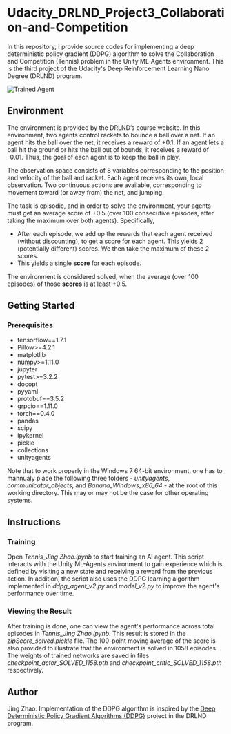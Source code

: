 [//]: # (Image References)

[image1]: https://user-images.githubusercontent.com/10624937/42135623-e770e354-7d12-11e8-998d-29fc74429ca2.gif "Trained Agent"


# Udacity_DRLND_Project3_Collaboration-and-Competition
In this repository, I provide source codes for implementing a deep deterministic policy gradient (DDPG) algorithm to solve the Collaboration and Competition (Tennis) problem in the Unity ML-Agents environment. This is the third project of the Udacity's Deep Reinforcement Learning Nano Degree (DRLND) program.

![Trained Agent][image1]

## Environment
The environment is provided by the DRLND’s course website. In this environment, two agents control rackets to bounce a ball over a net. If an agent hits the ball over the net, it receives a reward of +0.1.  If an agent lets a ball hit the ground or hits the ball out of bounds, it receives a reward of -0.01.  Thus, the goal of each agent is to keep the ball in play.

The observation space consists of 8 variables corresponding to the position and velocity of the ball and racket. Each agent receives its own, local observation.  Two continuous actions are available, corresponding to movement toward (or away from) the net, and jumping. 

The task is episodic, and in order to solve the environment, your agents must get an average score of +0.5 (over 100 consecutive episodes, after taking the maximum over both agents). Specifically,

- After each episode, we add up the rewards that each agent received (without discounting), to get a score for each agent. This yields 2 (potentially different) scores. We then take the maximum of these 2 scores.
- This yields a single **score** for each episode.

The environment is considered solved, when the average (over 100 episodes) of those **scores** is at least +0.5.

## Getting Started
### Prerequisites
- tensorflow==1.7.1
- Pillow>=4.2.1
- matplotlib
- numpy>=1.11.0
- jupyter
- pytest>=3.2.2
- docopt
- pyyaml
- protobuf==3.5.2
- grpcio==1.11.0
- torch==0.4.0
- pandas
- scipy
- ipykernel
- pickle
- collections
- unityagents

Note that to work properly in the Windows 7 64-bit environment, one has to mannualy place the following three folders - *unityagents*, *communicator_objects*, and *Banana_Windows_x86_64* - at the root of this working directory. This may or may not be the case for other operating systems.  

## Instructions
### Training
Open *Tennis_Jing Zhao.ipynb* to start training an AI agent. This script interacts with the Unity ML-Agents environment to gain experience which is defined by visiting a new state and receiving a reward from the previous action. In addition, the script also uses the DDPG learning algorithm implemented in *ddpg_agent_v2.py* and *model_v2.py* to improve the agent's performance over time.    

### Viewing the Result
After training is done, one can view the agent's performance across total episodes in *Tennis_Jing Zhao.ipynb*. This result is stored in the *zipScore_solved.pickle* file. The 100-point moving average of the score is also provided to illustrate that the environment is solved in 1058 episodes. The weights of trained networks are saved in files *checkpoint_actor_SOLVED_1158.pth* and *checkpoint_critic_SOLVED_1158.pth* respectively.

## Author
Jing Zhao. Implementation of the DDPG algorithm is inspired by the [Deep Deterministic Policy Gradient Algorithms (DDPG)](https://github.com/electrink/deep-reinforcement-learning/tree/master/ddpg-bipedal) project in the DRLND program.

